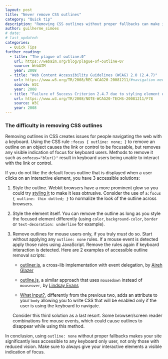 ```yaml
---
layout: post
title: "Never remove CSS outlines"
category: "Quick tip"
description: "Removing CSS outlines without proper fallbacks can make it impossible to navigate your site with a keyboard."
author: guilherme_simoes
# date:
# last_updated:
categories:
  - Quick Tips
further_reading:
  - title: "The plague of outline:0"
    url: https://webaim.org/blog/plague-of-outline-0/
    source: WebAIM
    year: 2008
  - title: "Web Content Accessibility Guidelines (WCAG) 2.0 (2.4.7)"
    url: https://www.w3.org/TR/2008/REC-WCAG20-20081211/#navigation-mechanisms-focus-visible
    source: W3C
    year: 2008
  - title: "Failure of Success Criterion 2.4.7 due to styling element outlines and borders in a way that removes or renders non-visible the visual focus indicator"
    url: https://www.w3.org/TR/2008/NOTE-WCAG20-TECHS-20081211/F78
    source: W3C
    year: 2008
---
```


### The difficulty in removing CSS outlines

Removing outlines in CSS creates issues for people navigating the web with a keyboard. Using the CSS rule `:focus { outline: none; }` to remove an outline on an object causes the link or control to be focusable, but removes any visible indication of focus for keyboard users. Methods to remove it such as `onfocus="blur()"` result in keyboard users being unable to interact with the link or control.

If you do not like the default focus outline that is displayed when a user clicks on an interactive element, you have 3 accessible solutions:

1. Style the outline. Webkit browsers have a more prominent glow so you could try [styling it](https://developer.mozilla.org/en-US/docs/CSS/outline) to make it less obtrusive. Consider the use of `a:focus { outline: thin dotted; }` to normalize the look of the outline across browsers.

2. Style the element itself. You can remove the outline as long as you style the focused element differently (using `color`, `background-color`, `border` or `text-decoration: underline` for example).

3. Remove outlines for mouse users only, if you truly *must* do so. Start without applying any `outline: none` rules. If a mouse event is detected apply those rules using JavaScript. Remove the rules again if keyboard interaction is detected. Here are 2 examples of accessible outline removal scripts:

    * [outliner.js](https://gist.github.com/2470777), a cross-lib implementation with event delegation, by [Aireh Glazer](https://twitter.com/#!/arglazer)

    * [outline.js](https://github.com/lindsayevans/outline.js), a similar approach that uses `mousedown` instead of `mouseover`, by [Lindsay Evans](https://twitter.com/lindsayevans/)

    * [What Input?](https://github.com/ten1seven/what-input), differently from the previous two, adds an attribute to your `body` allowing you to write CSS that will be enabled only if the user is using the keyboard to navigate.

    Consider this third solution as a last resort. Some browser/screen reader combinations fire mouse events, which could cause outlines to disappear while using this method.

In conclusion, using `outline: none` without proper fallbacks makes your site significantly less accessible to any keyboard only user, not only those with reduced vision. Make sure to always give your interactive elements a visible indication of focus.
